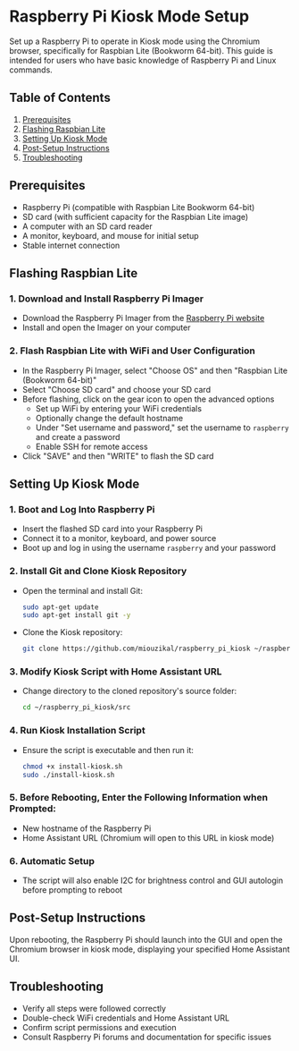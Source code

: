 
# Raspberry Pi Kiosk Mode Setup

Set up a Raspberry Pi to operate in Kiosk mode using the Chromium browser, specifically for Raspbian Lite (Bookworm 64-bit). This guide is intended for users who have basic knowledge of Raspberry Pi and Linux commands.

## Table of Contents
1. [Prerequisites](#prerequisites)
2. [Flashing Raspbian Lite](#flashing-raspbian-lite)
3. [Setting Up Kiosk Mode](#setting-up-kiosk-mode)
4. [Post-Setup Instructions](#post-setup-instructions)
5. [Troubleshooting](#troubleshooting)

## Prerequisites
- Raspberry Pi (compatible with Raspbian Lite Bookworm 64-bit)
- SD card (with sufficient capacity for the Raspbian Lite image)
- A computer with an SD card reader
- A monitor, keyboard, and mouse for initial setup
- Stable internet connection

## Flashing Raspbian Lite
### 1. Download and Install Raspberry Pi Imager
- Download the Raspberry Pi Imager from the [Raspberry Pi website](https://www.raspberrypi.org/downloads/)
- Install and open the Imager on your computer

### 2. Flash Raspbian Lite with WiFi and User Configuration
- In the Raspberry Pi Imager, select "Choose OS" and then "Raspbian Lite (Bookworm 64-bit)"
- Select "Choose SD card" and choose your SD card
- Before flashing, click on the gear icon to open the advanced options
  - Set up WiFi by entering your WiFi credentials
  - Optionally change the default hostname
  - Under "Set username and password," set the username to `raspberry` and create a password
  - Enable SSH for remote access
- Click "SAVE" and then "WRITE" to flash the SD card

## Setting Up Kiosk Mode
### 1. Boot and Log Into Raspberry Pi
- Insert the flashed SD card into your Raspberry Pi
- Connect it to a monitor, keyboard, and power source
- Boot up and log in using the username `raspberry` and your password

### 2. Install Git and Clone Kiosk Repository
- Open the terminal and install Git:
  ```bash
  sudo apt-get update
  sudo apt-get install git -y
  ```
- Clone the Kiosk repository:
  ```bash
  git clone https://github.com/miouzikal/raspberry_pi_kiosk ~/raspberry_pi_kiosk
  ```

### 3. Modify Kiosk Script with Home Assistant URL
- Change directory to the cloned repository's source folder:
  ```bash
  cd ~/raspberry_pi_kiosk/src
  ```

### 4. Run Kiosk Installation Script
- Ensure the script is executable and then run it:
  ```bash
  chmod +x install-kiosk.sh
  sudo ./install-kiosk.sh
  ```

### 5. Before Rebooting, Enter the Following Information when Prompted:
- New hostname of the Raspberry Pi
- Home Assistant URL (Chromium will open to this URL in kiosk mode)

### 6. Automatic Setup
- The script will also enable I2C for brightness control and GUI autologin before prompting to reboot

## Post-Setup Instructions
Upon rebooting, the Raspberry Pi should launch into the GUI and open the Chromium browser in kiosk mode, displaying your specified Home Assistant UI.

## Troubleshooting
- Verify all steps were followed correctly
- Double-check WiFi credentials and Home Assistant URL
- Confirm script permissions and execution
- Consult Raspberry Pi forums and documentation for specific issues
